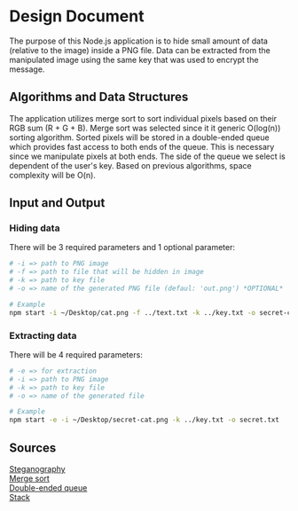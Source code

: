 # Design Document

The purpose of this Node.js application is to hide small amount of data (relative to the image) inside a PNG file. Data can be extracted from the manipulated image using the same key that was used to encrypt the message.

## Algorithms and Data Structures

The application utilizes merge sort to sort individual pixels based on their RGB sum (R + G + B). Merge sort was selected since it it generic O(log(n)) sorting algorithm. Sorted pixels will be stored in a double-ended queue which provides fast access to both ends of the queue. This is necessary since we manipulate pixels at both ends. The side of the queue we select is dependent of the user's key. Based on previous algorithms, space complexity will be O(n).

## Input and Output

### Hiding data

There will be 3 required parameters and 1 optional parameter:

```bash
# -i => path to PNG image
# -f => path to file that will be hidden in image
# -k => path to key file
# -o => name of the generated PNG file (defaul: 'out.png') *OPTIONAL*

# Example
npm start -i ~/Desktop/cat.png -f ../text.txt -k ../key.txt -o secret-cat.png
```

### Extracting data

There will be 4 required parameters:

```bash
# -e => for extraction
# -i => path to PNG image
# -k => path to key file
# -o => name of the generated file

# Example
npm start -e -i ~/Desktop/secret-cat.png -k ../key.txt -o secret.txt
```

## Sources

[Steganography](https://en.wikipedia.org/wiki/Steganography) <br/>
[Merge sort](https://en.wikipedia.org/wiki/Merge_sort) <br/>
[Double-ended queue](https://en.wikipedia.org/wiki/Double-ended_queue) <br/>
[Stack](<https://en.wikipedia.org/wiki/Stack_(abstract_data_type)>)<br/>
